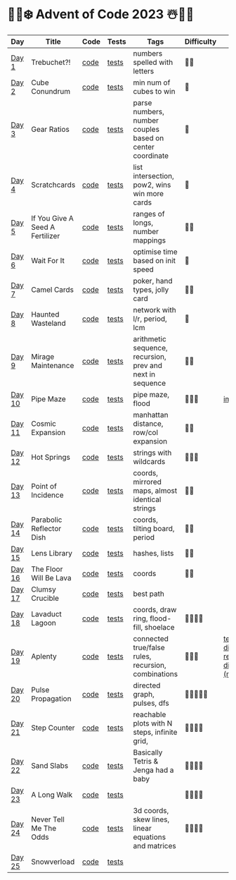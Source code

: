 # 🎅🎄❄️ Advent of Code 2023 ☃️🎁🦌

| Day                                            | Title                           | Code                   | Tests                                                      | Tags                                                      | Difficulty     | Visual                                                                                                      |
|------------------------------------------------|---------------------------------|------------------------|------------------------------------------------------------|-----------------------------------------------------------|----------------|-------------------------------------------------------------------------------------------------------------|
| [Day 1](https://adventofcode.com/2023/day/1)   | Trebuchet?!                     | [code](day01/Day1.kt)  | [tests](../../../test/kotlin/aoc2023/day01/Day1KtTest.kt)  | numbers spelled with letters                              | 🍪🍪           |                                                                                                             |
| [Day 2](https://adventofcode.com/2023/day/2)   | Cube Conundrum                  | [code](day02/Day2.kt)  | [tests](../../../test/kotlin/aoc2023/day02/Day2KtTest.kt)  | min num of cubes to win                                   | 🍪️            |                                                                                                             |
| [Day 3](https://adventofcode.com/2023/day/3)   | Gear Ratios                     | [code](day03/Day3.kt)  | [tests](../../../test/kotlin/aoc2023/day03/Day3KtTest.kt)  | parse numbers, number couples based on center coordinate  | 🍪️            |                                                                                                             |
| [Day 4](https://adventofcode.com/2023/day/4)   | Scratchcards                    | [code](day04/Day4.kt)  | [tests](../../../test/kotlin/aoc2023/day04/Day4KtTest.kt)  | list intersection, pow2, wins win more cards              | 🍪             |                                                                                                             |
| [Day 5](https://adventofcode.com/2023/day/5)   | If You Give A Seed A Fertilizer | [code](day05/Day5.kt)  | [tests](../../../test/kotlin/aoc2023/day05/Day5KtTest.kt)  | ranges of longs, number mappings                          | 🍪🍪           |                                                                                                             |
| [Day 6](https://adventofcode.com/2023/day/6)   | Wait For It                     | [code](day06/Day6.kt)  | [tests](../../../test/kotlin/aoc2023/day06/Day6KtTest.kt)  | optimise time based on init speed                         | 🍪             |                                                                                                             |
| [Day 7](https://adventofcode.com/2023/day/7)   | Camel Cards                     | [code](day07/Day7.kt)  | [tests](../../../test/kotlin/aoc2023/day07/Day7KtTest.kt)  | poker, hand types, jolly card                             | 🍪🍪           |                                                                                                             |
| [Day 8](https://adventofcode.com/2023/day/8)   | Haunted Wasteland               | [code](day08/Day8.kt)  | [tests](../../../test/kotlin/aoc2023/day08/Day8KtTest.kt)  | network with l/r, period, lcm                             | 🍪             |                                                                                                             |
| [Day 9](https://adventofcode.com/2023/day/9)   | Mirage Maintenance              | [code](day09/Day9.kt)  | [tests](../../../test/kotlin/aoc2023/day09/Day9KtTest.kt)  | arithmetic sequence, recursion, prev and next in sequence | 🍪🍪           |                                                                                                             |
| [Day 10](https://adventofcode.com/2023/day/10) | Pipe Maze                       | [code](day10/Day10.kt) | [tests](../../../test/kotlin/aoc2023/day10/Day10KtTest.kt) | pipe maze, flood                                          | 🍪🍪🍪         | [image](day10/render/day10.webp)                                                                            |
| [Day 11](https://adventofcode.com/2023/day/11) | Cosmic Expansion                | [code](day11/Day11.kt) | [tests](../../../test/kotlin/aoc2023/day11/Day11KtTest.kt) | manhattan distance, row/col expansion                     | 🍪🍪           |                                                                                                             |
| [Day 12](https://adventofcode.com/2023/day/12) | Hot Springs                     | [code](day12/Day12.kt) | [tests](../../../test/kotlin/aoc2023/day12/Day12KtTest.kt) | strings with wildcards                                    | 🍪🍪🍪         |                                                                                                             |
| [Day 13](https://adventofcode.com/2023/day/13) | Point of Incidence              | [code](day13/Day13.kt) | [tests](../../../test/kotlin/aoc2023/day13/Day13KtTest.kt) | coords, mirrored maps, almost identical strings           | 🍪🍪️          |                                                                                                             |
| [Day 14](https://adventofcode.com/2023/day/14) | Parabolic Reflector Dish        | [code](day14/Day14.kt) | [tests](../../../test/kotlin/aoc2023/day14/Day14KtTest.kt) | coords, tilting board, period                             | 🍪🍪️          |                                                                                                             |
| [Day 15](https://adventofcode.com/2023/day/15) | Lens Library                    | [code](day15/Day15.kt) | [tests](../../../test/kotlin/aoc2023/day15/Day15KtTest.kt) | hashes, lists                                             | 🍪🍪️          |                                                                                                             |
| [Day 16](https://adventofcode.com/2023/day/16) | The Floor Will Be Lava          | [code](day16/Day16.kt) | [tests](../../../test/kotlin/aoc2023/day16/Day16KtTest.kt) | coords                                                    | 🍪🍪️          |                                                                                                             |
| [Day 17](https://adventofcode.com/2023/day/17) | Clumsy Crucible                 | [code](day17/Day17.kt) | [tests](../../../test/kotlin/aoc2023/day17/Day17KtTest.kt) | best path                                                 |                |                                                                                                             |
| [Day 18](https://adventofcode.com/2023/day/18) | Lavaduct Lagoon                 | [code](day18/Day18.kt) | [tests](../../../test/kotlin/aoc2023/day18/Day18KtTest.kt) | coords, draw ring, flood-fill, shoelace                   | 🍪🍪️🍪🍪      |                                                                                                             |
| [Day 19](https://adventofcode.com/2023/day/19) | Aplenty                         | [code](day19/Day19.kt) | [tests](../../../test/kotlin/aoc2023/day19/Day19KtTest.kt) | connected true/false rules, recursion, combinations       | 🍪🍪️🍪        | [test input diagram](day19/render/testInput.png) - [real input diagram (monstrous)](day19/render/input.png) |
| [Day 20](https://adventofcode.com/2023/day/20) | Pulse Propagation               | [code](day20/Day20.kt) | [tests](../../../test/kotlin/aoc2023/day20/Day20KtTest.kt) | directed graph, pulses, dfs                               | 🍪🍪️🍪️🍪️🍪️ |                                                                                                             |
| [Day 21](https://adventofcode.com/2023/day/21) | Step Counter                    | [code](day21/Day21.kt) | [tests](../../../test/kotlin/aoc2023/day21/Day21KtTest.kt) | reachable plots with N steps, infinite grid,              | 🍪🍪️🍪️🍪     |                                                                                                             |
| [Day 22](https://adventofcode.com/2023/day/22) | Sand Slabs                      | [code](day22/Day22.kt) | [tests](../../../test/kotlin/aoc2023/day22/Day22KtTest.kt) | Basically Tetris & Jenga had a baby                       | 🍪🍪️🍪🍪      |                                                                                                             |
| [Day 23](https://adventofcode.com/2023/day/23) | A Long Walk                     | [code](day23/Day23.kt) | [tests](../../../test/kotlin/aoc2023/day23/Day23KtTest.kt) |                                                           | 🍪🍪🍪🍪       |                                                                                                             |
| [Day 24](https://adventofcode.com/2023/day/24) | Never Tell Me The Odds          | [code](day24/Day24.kt) | [tests](../../../test/kotlin/aoc2023/day24/Day24KtTest.kt) | 3d coords, skew lines, linear equations and matrices      | 🍪🍪️🍪🍪️     |                                                                                                             |
| [Day 25](https://adventofcode.com/2023/day/25) | Snowverload                     | [code](day25/Day25.kt) | [tests](../../../test/kotlin/aoc2023/day25/Day25KtTest.kt) |                                                           |                |                                                                                                             |
